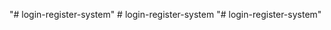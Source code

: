 "# login-register-system" 
#   l o g i n - r e g i s t e r - s y s t e m  
 "# login-register-system" 
